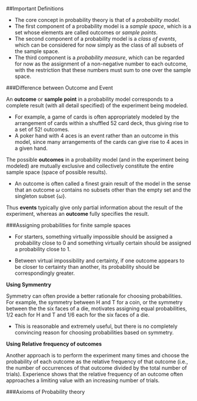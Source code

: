 ##Important Definitions

- The core concept in probability theory is that of a *probability model.*  
- The first component of a probability model is a *sample space*, which is a set whose elements are called outcomes or *sample points*. 
- The second component of a probability model is a *class of events*, which can be considered for now simply as the class of all subsets of the sample space. 
- The third component is a *probability measure*, which can be regarded for now as the assignment of a non-negative number to each outcome, with the restriction that these numbers must sum to one over the sample space. 

###Difference between Outcome and Event

An **outcome** or **sample point** in a probability model corresponds to a complete result (with all detail specified) of the experiment being modeled. 

- For example, a game of cards is often appropriately modeled by the arrangement of cards within a shuffled 52 card deck, thus giving rise to a set of 52! outcomes.
- A poker hand with 4 aces is an event rather than an outcome in this model, since many arrangements of the cards can give rise to 4 aces in a given hand. 

The possible **outcomes** in a probability model (and in the experiment being modeled) are mutually exclusive and collectively constitute the entire sample space (space of possible results). 

- An outcome is often called a finest grain result of the model in the sense that an outcome $\omega$ contains no subsets other than the empty set and the singleton subset {$\omega$}. 

Thus **events** typically give only partial information about the result of the experiment, whereas an **outcome** fully specifies the result.

###Assigning probabilities for finite sample spaces

- For starters, something virtu­ally impossible should be assigned a probability close to 0 and something virtually certain should be assigned a probability close to 1.

- Between virtual impossibility and certainty, if one outcome appears to be closer to certainty than another, its probability should be correspondingly greater. 

**Using Symmentry**

Symmetry can often provide a better rationale for choosing probabilities. For example, the symmetry between H and T for a coin, or the symmetry between the the six faces of a die, motivates assigning equal probabilities, 1/2 each for H and T and 1/6 each for the six faces of a die. 

- This is reasonable and extremely useful, but there is no completely convincing reason for choosing probabilities based on symmetry.

**Using Relative frequency of outcomes**

Another approach is to perform the experiment many times and choose the probability of each outcome as the relative frequency of that outcome (i.e., the number of occurrences of that outcome divided by the total number of trials). Experience shows that the relative frequency of an outcome often approaches a limiting value with an increasing number of trials. 

###Axioms of Probability theory

